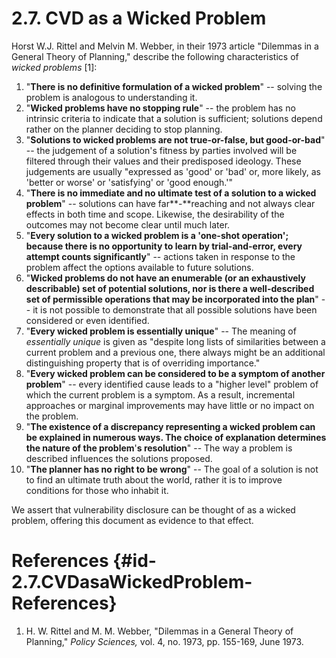 # 2.7. CVD as a Wicked Problem 

Horst W.J. Rittel and Melvin M. Webber, in their 1973 article "Dilemmas
in a General Theory of Planning," describe the following
characteristics of *wicked problems* \[1\]:

1.  "**There is no definitive formulation of a wicked problem**" --
    solving the problem is analogous to understanding it.
2.  "**Wicked problems have no stopping rule**" -- the problem has no
    intrinsic criteria to indicate that a solution is sufficient;
    solutions depend rather on the planner deciding to stop planning.
3.  "**Solutions to wicked problems are not true-or-false, but
    good-or-bad**" -- the judgement of a solution's fitness by parties
    involved will be filtered through their values and their predisposed
    ideology. These judgements are usually "expressed as 'good' or
    'bad' or, more likely, as 'better or worse' or 'satisfying' or
    'good enough.'"
4.  "**There is no immediate and no ultimate test of a solution to a
    wicked problem**" -- solutions can have far**-**reaching and not
    always clear effects in both time and scope. Likewise, the
    desirability of the outcomes may not become clear until much later.
5.  "**Every solution to a wicked problem is a 'one-shot operation';
    because there is no opportunity to learn by trial-and-error, every
    attempt counts significantly**" -- actions taken in response to the
    problem affect the options available to future solutions.
6.  "**Wicked problems do not have an enumerable (or an exhaustively
    describable) set of potential solutions, nor is there a
    well-described set of permissible operations that may be
    incorporated into the plan**" -- it is not possible to demonstrate
    that all possible solutions have been considered or even identified.
7.  "**Every wicked problem is essentially unique**" -- The meaning of
    *essentially unique* is given as "despite long lists of
    similarities between a current problem and a previous one, there
    always might be an additional distinguishing property that is of
    overriding importance."
8.  "**Every wicked problem can be considered to be a symptom of
    another problem**" -- every identified cause leads to a "higher
    level" problem of which the current problem is a symptom. As a
    result, incremental approaches or marginal improvements may have
    little or no impact on the problem.
9.  "**The existence of a discrepancy representing a wicked problem can
    be explained in numerous ways. The choice of explanation determines
    the nature of the problem**'**s resolution**" -- The way a problem
    is described influences the solutions proposed.
10. "**The planner has no right to be wrong**" -- The goal of a
    solution is not to find an ultimate truth about the world, rather it
    is to improve conditions for those who inhabit it.

We assert that vulnerability disclosure can be thought of as a wicked
problem, offering this document as evidence to that effect.



# References {#id-2.7.CVDasaWickedProblem-References}

1.  H. W. Rittel and M. M. Webber, "Dilemmas in a General Theory of
    Planning," *Policy Sciences,* vol. 4, no. 1973, pp. 155-169, June
    1973.

